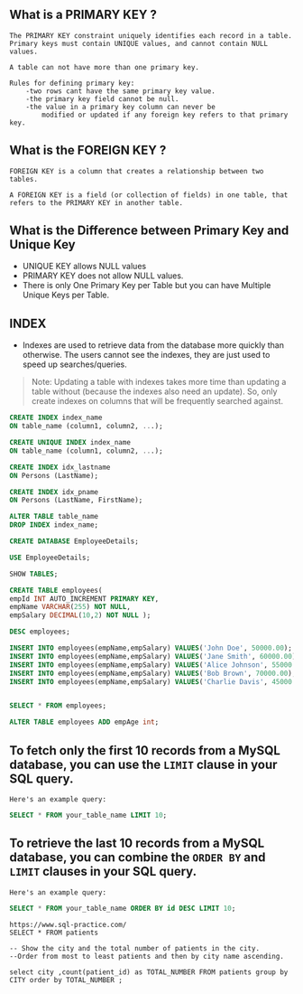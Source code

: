 ## What is a PRIMARY KEY ?

    The PRIMARY KEY constraint uniquely identifies each record in a table.
    Primary keys must contain UNIQUE values, and cannot contain NULL values.

    A table can not have more than one primary key.

    Rules for defining primary key:
        -two rows cant have the same primary key value.
        -the primary key field cannot be null.
        -the value in a primary key column can never be 
            modified or updated if any foreign key refers to that primary key.
        
## What is the FOREIGN KEY ?

    FOREIGN KEY is a column that creates a relationship between two tables.
    
    A FOREIGN KEY is a field (or collection of fields) in one table, that refers to the PRIMARY KEY in another table.


## What is the Difference between Primary Key and Unique Key
- UNIQUE KEY allows NULL values
- PRIMARY KEY does not allow NULL values.
- There is only One Primary Key per Table but you can have Multiple Unique Keys per Table.



## INDEX
- Indexes are used to retrieve data from the database more quickly than otherwise. The users cannot see the indexes, they are just used to speed up searches/queries.

> Note: Updating a table with indexes takes more time than updating a table without (because the indexes also need an update). So, only create indexes on columns that will be frequently searched against.

```sql
CREATE INDEX index_name
ON table_name (column1, column2, ...);

CREATE UNIQUE INDEX index_name
ON table_name (column1, column2, ...);

CREATE INDEX idx_lastname
ON Persons (LastName);

CREATE INDEX idx_pname
ON Persons (LastName, FirstName);

ALTER TABLE table_name
DROP INDEX index_name;
```




```sql
CREATE DATABASE EmployeeDetails;

USE EmployeeDetails;

SHOW TABLES;

CREATE TABLE employees(
empId INT AUTO_INCREMENT PRIMARY KEY,
empName VARCHAR(255) NOT NULL,
empSalary DECIMAL(10,2) NOT NULL );

DESC employees;

INSERT INTO employees(empName,empSalary) VALUES('John Doe', 50000.00);
INSERT INTO employees(empName,empSalary) VALUES('Jane Smith', 60000.00);
INSERT INTO employees(empName,empSalary) VALUES('Alice Johnson', 55000.00);
INSERT INTO employees(empName,empSalary) VALUES('Bob Brown', 70000.00);
INSERT INTO employees(empName,empSalary) VALUES('Charlie Davis', 45000.00);


SELECT * FROM employees;

ALTER TABLE employees ADD empAge int;

```

## To fetch only the first 10 records from a MySQL database, you can use the `LIMIT` clause in your SQL query.
    Here's an example query:
```sql
SELECT * FROM your_table_name LIMIT 10;
```
## To retrieve the last 10 records from a MySQL database, you can combine the `ORDER BY` and `LIMIT` clauses in your SQL query.
    Here's an example query:
```sql
SELECT * FROM your_table_name ORDER BY id DESC LIMIT 10;
```


```
https://www.sql-practice.com/
SELECT * FROM patients

-- Show the city and the total number of patients in the city.
--Order from most to least patients and then by city name ascending.

select city ,count(patient_id) as TOTAL_NUMBER FROM patients group by CITY order by TOTAL_NUMBER ;
```